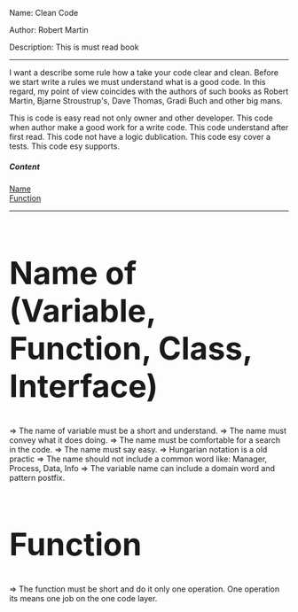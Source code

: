 Name: Clean Code

Author: Robert Martin

Description: This is must read book
___

I want a describe some rule how a take your code clear and clean. Before we start write a rules we must understand what is a good code. 
In this regard, my point of view coincides with the authors of such books as Robert Martin, Bjarne Stroustrup's, Dave Thomas, Gradi Buch and other big mans.

This is code is easy read not only owner and other developer. 
This code when author make a good work for a write code.
This code understand after first read. 
This code not have a logic dublication.
This code esy cover a tests.
This code esy supports.

##### Content  
[Name](#Name)  
[Function](#Function)  

___
# <a name="Name"><h1>Name of (Variable, Function, Class, Interface)</h1></a>

=> The name of variable must be a short and understand.
=> The name must convey what it does doing.
=> The name must be comfortable for a search in the code.
=> The name must say easy.
=> Hungarian notation is a old practic
=> The name should not include a common word like: Manager, Process, Data, Info
=> The variable name can include a domain word and pattern postfix.

# <a name="Function"><h1>Function</h1></a>

=> The function must be short and do it only one operation. One operation its means one job on the one code layer.


